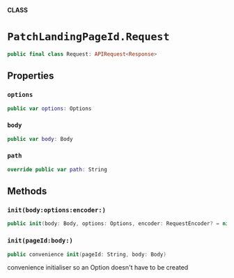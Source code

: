 **CLASS**

# `PatchLandingPageId.Request`

```swift
public final class Request: APIRequest<Response>
```

## Properties
### `options`

```swift
public var options: Options
```

### `body`

```swift
public var body: Body
```

### `path`

```swift
override public var path: String
```

## Methods
### `init(body:options:encoder:)`

```swift
public init(body: Body, options: Options, encoder: RequestEncoder? = nil)
```

### `init(pageId:body:)`

```swift
public convenience init(pageId: String, body: Body)
```

convenience initialiser so an Option doesn't have to be created
